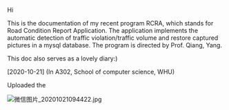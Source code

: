 Hi

This is the documentation of my recent program RCRA, which stands for Road Condition Report Application. The application implements the automatic detection of traffic violation/traffic volume and restore captured pictures in a mysql database. The program is directed by Prof. Qiang, Yang.

This doc also serves as a lovely diary:)

[2020-10-21] (In A302, School of computer science, WHU)

Uploaded the <Application Structure Module Draft> <Model Training Module Drafe>

![微信图片_20201021094422.jpg](https://i.loli.net/2020/10/21/BJjF6GClcbknydI.jpg)